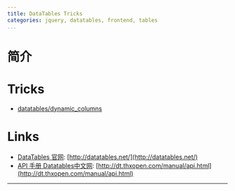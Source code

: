 ```yaml
---
title: DataTables Tricks
categories: jquery, datatables, frontend, tables
...
```



# 简介

# Tricks
* [datatables/dynamic_columns]()


# Links
* [DataTables 官网](http://datatables.net/): [http://datatables.net/](http://datatables.net/)
* [API 手册 Datatables中文网](http://dt.thxopen.com/manual/api.html): [http://dt.thxopen.com/manual/api.html](http://dt.thxopen.com/manual/api.html)

---